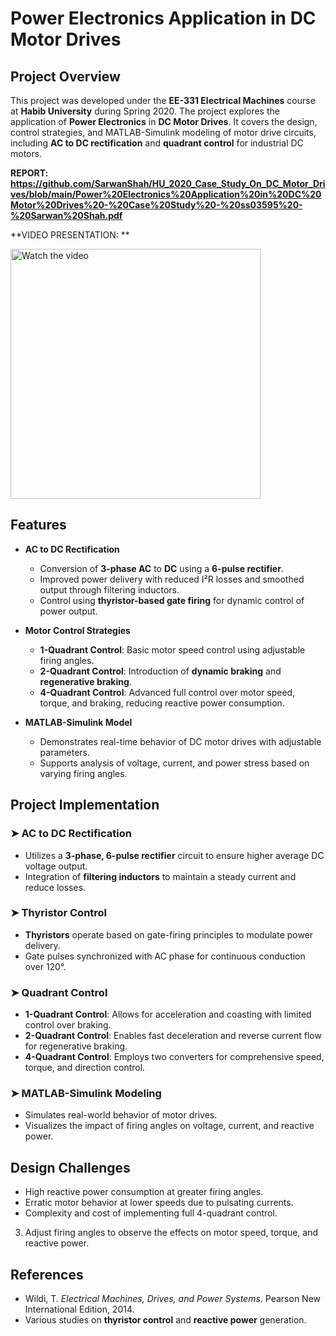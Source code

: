 # Power Electronics Application in DC Motor Drives

## Project Overview
This project was developed under the **EE-331 Electrical Machines** course at **Habib University** during Spring 2020. The project explores the application of **Power Electronics** in **DC Motor Drives**. It covers the design, control strategies, and MATLAB-Simulink modeling of motor drive circuits, including **AC to DC rectification** and **quadrant control** for industrial DC motors.

**REPORT: https://github.com/SarwanShah/HU_2020_Case_Study_On_DC_Motor_Drives/blob/main/Power%20Electronics%20Application%20in%20DC%20Motor%20Drives%20-%20Case%20Study%20-%20ss03595%20-%20Sarwan%20Shah.pdf**

**VIDEO PRESENTATION: **

<a href="https://www.youtube.com/watch?v=dFrL1lOqHpk" target="_blank">
    <img src="https://img.youtube.com/vi/dFrL1lOqHpk/maxresdefault.jpg" alt="Watch the video" width="400">
</a>


## Features  
- **AC to DC Rectification**  
  - Conversion of **3-phase AC** to **DC** using a **6-pulse rectifier**.
  - Improved power delivery with reduced I²R losses and smoothed output through filtering inductors.
  - Control using **thyristor-based gate firing** for dynamic control of power output.

- **Motor Control Strategies**
  - **1-Quadrant Control**: Basic motor speed control using adjustable firing angles.
  - **2-Quadrant Control**: Introduction of **dynamic braking** and **regenerative braking**.
  - **4-Quadrant Control**: Advanced full control over motor speed, torque, and braking, reducing reactive power consumption.

- **MATLAB-Simulink Model**
  - Demonstrates real-time behavior of DC motor drives with adjustable parameters.
  - Supports analysis of voltage, current, and power stress based on varying firing angles.

## Project Implementation  
### ➤ **AC to DC Rectification**  
- Utilizes a **3-phase, 6-pulse rectifier** circuit to ensure higher average DC voltage output.
- Integration of **filtering inductors** to maintain a steady current and reduce losses.

### ➤ **Thyristor Control**  
- **Thyristors** operate based on gate-firing principles to modulate power delivery.
- Gate pulses synchronized with AC phase for continuous conduction over 120°.

### ➤ **Quadrant Control**  
- **1-Quadrant Control**: Allows for acceleration and coasting with limited control over braking.
- **2-Quadrant Control**: Enables fast deceleration and reverse current flow for regenerative braking.
- **4-Quadrant Control**: Employs two converters for comprehensive speed, torque, and direction control.

### ➤ **MATLAB-Simulink Modeling**  
- Simulates real-world behavior of motor drives.
- Visualizes the impact of firing angles on voltage, current, and reactive power.

## Design Challenges  
- High reactive power consumption at greater firing angles.
- Erratic motor behavior at lower speeds due to pulsating currents.
- Complexity and cost of implementing full 4-quadrant control.
3. Adjust firing angles to observe the effects on motor speed, torque, and reactive power.

## References  
- Wildi, T. *Electrical Machines, Drives, and Power Systems*. Pearson New International Edition, 2014.
- Various studies on **thyristor control** and **reactive power** generation.

